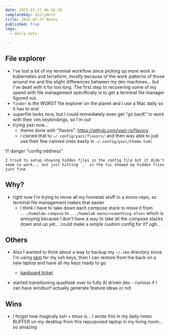 ```yaml
---
date: 2025-07-27 06:38:30
templateKey: dailyNote
title: 2025-07-27 Notes
published: True
tags:
  - daily-note

---
```


## File explorer

- I've lost a lot of my terminal workflow since picking up more work in kubernetes and terraform, mostly because of the work patterns of those around me and the slight differences between my dev machines... but I've dealt with it for too long. The first step to recovering some of my speed with file management specifically is to get a terminal file manager figured out.
- `finder` is the WORST file explorer on the planet and I use a Mac daily so it has to end
- superfile looks nice, but I could immediately even get "go bacK" to work with their vim keybindings, so I'm out
- trying yazi now...
  - theme done with "flavors": https://github.com/yazi-rs/flavors
  - I cloned that to `~/.config/yazi/flavors/` and then was able to just use their few canned ones easily in `~/.config/yazi/theme.toml`

!!! danger "config oddness"

    I tried to setup showing hidden files in the config file but it didn't seem to work... but just hitting `.` in the tui showed my hidden files just fine

## Why?

- right now I'm trying to move all my homelab stuff to a mono-repo, so terminal file management makes that easier
  - I think I have to take down each compose stack to move it from
  `.../homelab-compose` to `.../homelab-mono/<something else>` which is
  annoying because I don't have a way to take all the compose stacks down and
  up yet... could make a simple custom config for it? ugh...

## Others

- Also I wanted to think about a way to backup my `~/.skm` directory since I'm
using [skm]() for my ssh keys, then I can restore from the back on a new laptop
and have all my keys ready to go
  - [kanboard ticket](https://kanboard.paynepride.com/?controller=TaskViewController&action=show&task_id=247&project_id=8)

- started transitioning quadtask over to fully AI driven dev - curious if I can have windsurf actually generate feature ideas or not

## Wins

- I forgot how magicaly ssh + tmux is... I wrote this in my daily notes BUFFER on my desktop from this repurposed laptop in my living room... so amazing
